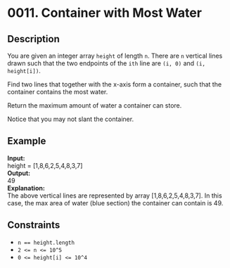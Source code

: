# 0011. Container with Most Water

## Description

You are given an integer array `height` of length `n`. There are `n` vertical lines drawn such that the two endpoints of the `ith` line are `(i, 0)` and `(i, height[i])`.

Find two lines that together with the x-axis form a container, such that the container contains the most water.

Return the maximum amount of water a container can store.

Notice that you may not slant the container.

## Example

**Input:**  
height = [1,8,6,2,5,4,8,3,7]
<br>
**Output:**
<br>
49
<br>
**Explanation:**
<br>
The above vertical lines are represented by array [1,8,6,2,5,4,8,3,7]. In this case, the max area of water (blue section) the container can contain is 49.

## Constraints

- `n == height.length`
- `2 <= n <= 10^5`
- `0 <= height[i] <= 10^4` 